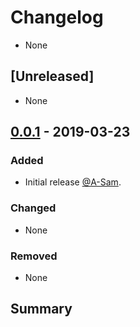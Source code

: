 # Changelog
- None

## [Unreleased]
- None


## [0.0.1] - 2019-03-23
### Added
- Initial release [@A-Sam](https://github.com/A-Sam).

### Changed
- None

### Removed
- None

## Summary
[0.0.1]: https://github.com/olivierlacan/keep-a-changelog/releases/tag/v0.0.1